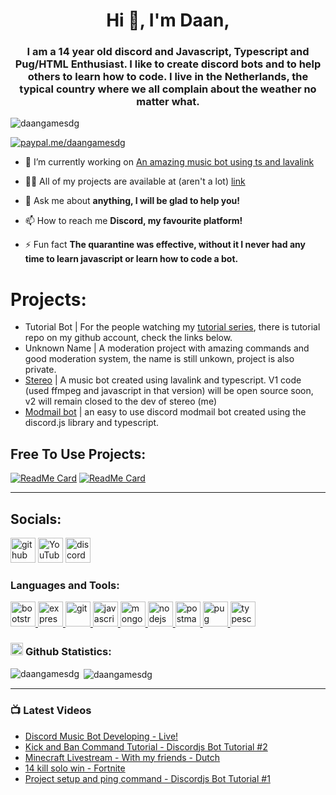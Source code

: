 <h1 align="center">Hi 👋, I'm Daan,</h1>
<h3 align="center">I am a 14 year old discord and Javascript, Typescript and Pug/HTML Enthusiast. I like to create discord bots and to help others to learn how to code. I live in the Netherlands, the typical country where we all complain about the weather no matter what.</h3>

<p align="left"> <img src="https://gpvc.arturio.dev/DaanGamesDG" alt="daangamesdg" /> </p>

[![paypal.me/daangamesdg](https://ionicabizau.github.io/badges/paypal.svg)](https://www.paypal.me/daangamesdg)

- 🔭 I’m currently working on [An amazing music bot using ts and lavalink](https://github.com/Stereo-music-bot)

- 👨‍💻 All of my projects are available at (aren't a lot) [link](https://github.com/DaanGamesDG?tab=repositories)

- 💬 Ask me about **anything, I will be glad to help you!**

- 📫 How to reach me **Discord, my favourite platform!**

- ⚡ Fun fact **The quarantine was effective, without it I never had any time to learn javascript or learn how to code a bot.**

# Projects:

- Tutorial Bot | For the people watching my [tutorial series](https://www.youtube.com/watch?v=uAMg4ogIap8&list=PLjVB1_9bHiWwOuQ50-unh-KnT3Jr11fA3), there is tutorial repo on my github account, check the links below.
- Unknown Name | A moderation project with amazing commands and good moderation system, the name is still unkown, project is also private.
- [Stereo](https://github.com/DaanGamesDG/discordjs-music-bot) | A music bot created using lavalink and typescript. V1 code (used ffmpeg and javascript in that version) will be open source soon, v2 will remain closed to the dev of stereo (me)
- [Modmail bot](https://github.com/DaanGamesDG/discordjs-modmail-bot) | an easy to use discord modmail bot created using the discord.js library and typescript.


## Free To Use Projects:
[![ReadMe Card](https://github-readme-stats.vercel.app/api/pin/?username=DaanGamesDG&repo=discordjs-music-bot&theme=tokyonight&hide_border=true&show_owner=false)](https://github.com/DaanGamesDG/discordjs-music-bot)
[![ReadMe Card](https://github-readme-stats.vercel.app/api/pin/?username=DaanGamesDG&repo=discordjs-modmail-bot&theme=tokyonight&hide_border=true&show_owner=false)](https://github.com/DaanGamesDG/discordjs-modmail-bot)

---

## Socials:
[<img src='https://cdn.jsdelivr.net/npm/simple-icons@3.0.1/icons/github.svg' alt='github' height='40'>](https://github.com/DaanGamesDG) [<img src='https://cdn.jsdelivr.net/npm/simple-icons@3.0.1/icons/youtube.svg' alt='YouTube' height='40'>](https://www.youtube.com/channel/Dave) [<img src='https://cdn.jsdelivr.net/npm/simple-icons@3.0.1/icons/discord.svg' alt='discord' height='40'>](https://discord.gg/r2GbkqV)

<h3 align="left">Languages and Tools:</h3>
<p align="left"> <a href="https://getbootstrap.com" target="_blank"> <img src="https://devicons.github.io/devicon/devicon.git/icons/bootstrap/bootstrap-plain.svg" alt="bootstrap" width="40" height="40"/> </a> <a href="https://expressjs.com" target="_blank"> <img src="https://devicons.github.io/devicon/devicon.git/icons/express/express-original-wordmark.svg" alt="express" width="40" height="40"/> </a> <a href="https://git-scm.com/" target="_blank"> <img src="https://www.vectorlogo.zone/logos/git-scm/git-scm-icon.svg" alt="git" width="40" height="40"/> </a> <a href="https://developer.mozilla.org/en-US/docs/Web/JavaScript" target="_blank"> <img src="https://devicons.github.io/devicon/devicon.git/icons/javascript/javascript-original.svg" alt="javascript" width="40" height="40"/> </a> <a href="https://www.mongodb.com/" target="_blank"> <img src="https://devicons.github.io/devicon/devicon.git/icons/mongodb/mongodb-original-wordmark.svg" alt="mongodb" width="40" height="40"/> </a> <a href="https://nodejs.org" target="_blank"> <img src="https://devicons.github.io/devicon/devicon.git/icons/nodejs/nodejs-original-wordmark.svg" alt="nodejs" width="40" height="40"/> </a> <a href="https://postman.com" target="_blank"> <img src="https://www.vectorlogo.zone/logos/getpostman/getpostman-icon.svg" alt="postman" width="40" height="40"/> </a> <a href="https://pugjs.org" target="_blank"> <img src="https://cdn.worldvectorlogo.com/logos/pug.svg" alt="pug" width="40" height="40"/> </a> <a href="https://www.typescriptlang.org/" target="_blank"> <img src="https://devicons.github.io/devicon/devicon.git/icons/typescript/typescript-original.svg" alt="typescript" width="40" height="40"/> </a> </p>

### <img src='https://cdn.jsdelivr.net/npm/simple-icons@3.0.1/icons/github.svg' alt='github' height='20'> **Github Statistics**:
<p><img align="left" src="https://github-readme-stats.vercel.app/api/top-langs?username=daangamesdg&show_icons=true&theme=tokyonight&hide_border=true&locale=en&layout=compact&count_private=true" alt="daangamesdg" /></p>

<p>&nbsp;<img align="center" src="https://github-readme-stats.vercel.app/api?username=daangamesdg&show_icons=true&theme=tokyonight&hide_border=true&locale=en&count_private=true" alt="daangamesdg" /></p>

---

### 📺 Latest Videos
<!-- YOUTUBE:START -->
- [Discord Music Bot Developing - Live!](https://www.youtube.com/watch?v=URRSuFbddUk)
- [Kick and Ban Command Tutorial - Discordjs Bot Tutorial #2](https://www.youtube.com/watch?v=ceNLrNNT5wU)
- [Minecraft Livestream - With my friends - Dutch](https://www.youtube.com/watch?v=TxLlW99SZR8)
- [14 kill solo win - Fortnite](https://www.youtube.com/watch?v=5gdjU1ZUP6M)
- [Project setup and ping command - Discordjs Bot Tutorial #1](https://www.youtube.com/watch?v=uAMg4ogIap8)
<!-- YOUTUBE:END -->

<!--
**DaanGamesDG/DaanGamesDG** is a ✨ _special_ ✨ repository because its `README.md` (this file) appears on your GitHub profile.

Here are some ideas to get you started:

- 🔭 I’m currently working on ...
- 🌱 I’m currently learning ...
- 👯 I’m looking to collaborate on ...
- 🤔 I’m looking for help with ...
- 💬 Ask me about ...
- 📫 How to reach me: ...
- 😄 Pronouns: ...
- ⚡ Fun fact: ...
-->
[website]: https://codeSTACKr.com  
[youtube]: https://m.youtube.com/channel/UCn9awHv18qumi57E2Hv_jMw 
[discord]: https://discord.gg/r2GbkqV 
[roblox]: https://www.roblox.com/users/188965979/profile

[vscode]: https://code.visualstudio.com
[js]: https://discord.js.org/#/
[node]: https://nodejs.org/en/
[mongo]: https://www.mongodb.com
[git]: https://git-scm.com
[github]: https://github.com
